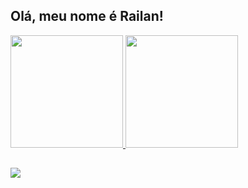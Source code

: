 ## Olá, meu nome é Railan!

<div>
  <a href="https://github.com/railansantos">
  <img height="180em" src="https://github-readme-stats.vercel.app/api?username=railansantos&show_icons=true&theme=radical&include_all_commits=true&count_private=true"/>
  <img height="180em" src="https://github-readme-stats.vercel.app/api/top-langs/?username=railansantos&layout=compact&langs_count=7&theme=radical"/>
</div>

 ##
 
 <div>
  <a href="https://www.linkedin.com/in/railan-santos-61b81087/" target="_blank"><img src="https://img.shields.io/badge/-LinkedIn-%230077B5?style=for-the-badge&logo=linkedin&logoColor=white" target="_blank"></a> 
 </div>
